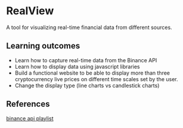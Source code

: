 # RealView
A tool for visualizing real-time financial data from different sources.
## Learning outcomes
* Learn how to capture real-time data from the Binance API
* Learn how to display data using javascript libraries
* Build a functional website to be able to display more than three cryptocurrency live prices on different time scales set by the user.
* Change the display type (line charts vs candlestick charts)

## References

[binance api playlist](https://www.youtube.com/playlist?list=PLvzuUVysUFOuB1kJQ3S2G-nB7_nHhD7Ay)